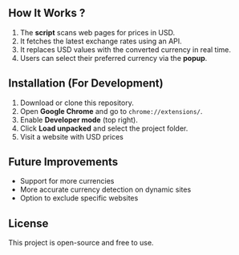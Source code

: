## How It Works ?
1. The **script** scans web pages for prices in USD.
2. It fetches the latest exchange rates using an API.
3. It replaces USD values with the converted currency in real time.
4. Users can select their preferred currency via the **popup**.

## Installation (For Development)
1. Download or clone this repository.
2. Open **Google Chrome** and go to `chrome://extensions/`.
3. Enable **Developer mode** (top right).
4. Click **Load unpacked** and select the project folder.
5. Visit a website with USD prices

## Future Improvements
- Support for more currencies
- More accurate currency detection on dynamic sites
- Option to exclude specific websites

## License
This project is open-source and free to use.